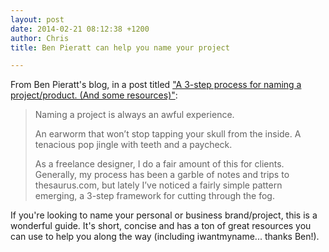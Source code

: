 ```yaml
---
layout: post
date: 2014-02-21 08:12:38 +1200
author: Chris
title: Ben Pieratt can help you name your project

---
```


<!-- excerpt -->

From Ben Pieratt's blog, in a post titled ["A 3-step process for naming a project/product. (And some resources)"](http://blog.pieratt.com/post/77293289254/a-3-step-process-for-naming-a-project-product-and):

> Naming a project is always an awful experience.
>
> An earworm that won’t stop tapping your skull from the inside. A tenacious pop jingle with teeth and a paycheck.
>
> As a freelance designer, I do a fair amount of this for clients. Generally, my process has been a garble of notes and trips to thesaurus.com, but lately I’ve noticed a fairly simple pattern emerging, a 3-step framework for cutting through the fog.

<!-- /excerpt -->

If you're looking to name your personal or business brand/project, this is a wonderful guide. It's short, concise and has a ton of great resources you can use to help you along the way (including iwantmyname... thanks Ben!).


